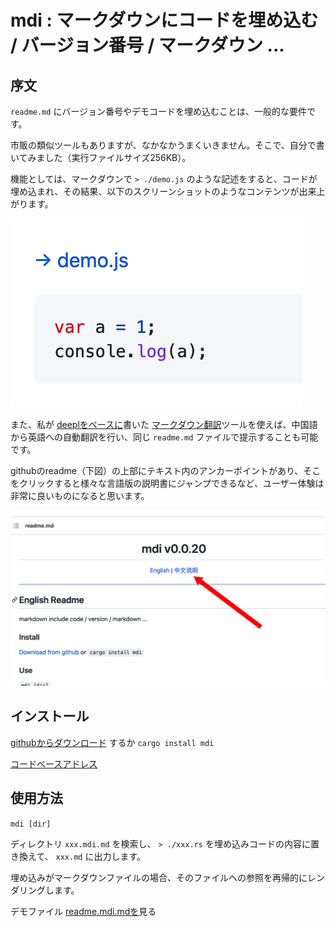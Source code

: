 # mdi : マークダウンにコードを埋め込む / バージョン番号 / マークダウン ...

## 序文

`readme.md` にバージョン番号やデモコードを埋め込むことは、一般的な要件です。

市販の類似ツールもありますが、なかなかうまくいきません。そこで、自分で書いてみました（実行ファイルサイズ256KB）。

機能としては、マークダウンで `> ./demo.js` のような記述をすると、コードが埋め込まれ、その結果、以下のスクリーンショットのようなコンテンツが出来上がります。

![](https://raw.githubusercontent.com/gcxfd/img/gh-pages/i9g9We.png)

また、私が [deeplをベースに](https://rmw.link/log/2021-12-09-markdown-translate)書いた [マークダウン翻訳](https://rmw.link/log/2021-12-09-markdown-translate)ツールを使えば、中国語から英語への自動翻訳を行い、同じ `readme.md` ファイルで提示することも可能です。

githubのreadme（下図）の上部にテキスト内のアンカーポイントがあり、そこをクリックすると様々な言語版の説明書にジャンプできるなど、ユーザー体験は非常に良いものになると思います。

![](https://raw.githubusercontent.com/gcxfd/img/gh-pages/YQfKiS.png)

## インストール

[githubからダウンロード](https://github.com/rmw-lib/mdi/releases) するか `cargo install mdi`

[コードベースアドレス](https://github.com/rmw-lib/mdi)

## 使用方法

`mdi [dir]`

ディレクトリ `xxx.mdi.md` を検索し、 `> ./xxx.rs` を埋め込みコードの内容に置き換えて、 `xxx.md` に出力します。

埋め込みがマークダウンファイルの場合、そのファイルへの参照を再帰的にレンダリングします。

デモファイル [readme.mdi.mdを](https://raw.githubusercontent.com/rmw-lib/mdi/master/readme.mdi.md)見る